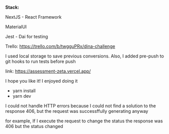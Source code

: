 
**Stack:**

NextJS -  React Framework

MaterialUI 

Jest - Dai  for testing

Trello: https://trello.com/b/twgguPRx/dina-challenge 

I used local storage to save previous conversions. Also, I added pre-push to git hooks to run tests before push

link: https://assessment-zeta.vercel.app/ 

I hope you like it! I enjoyed doing it


- yarn install
- yarn dev


I could not handle HTTP errors because I could not find a solution to the response 406, but the request was successffully generating anyway

for example, If I execute the request to change the status the response was 406 but the status changed
